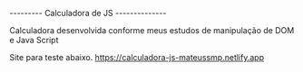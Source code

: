 --------- Calculadora de JS  --------------

Calculadora desenvolvida conforme meus estudos de manipulação de DOM e Java Script

Site para teste abaixo.
https://calculadora-js-mateussmp.netlify.app
